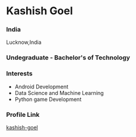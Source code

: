 # Kashish Goel

### India

Lucknow,India

### Undegraduate - Bachelor's of Technology

### Interests

- Android Development
- Data Science and Machine Learning
- Python game Development

### Profile Link

[kashish-goel](https://github.com/kashish-goel)
